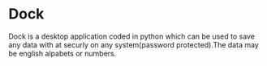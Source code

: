 # Dock
Dock is a desktop application coded in python which can be used to save any data with at securly on any system(password protected).The data may be english alpabets or numbers.
